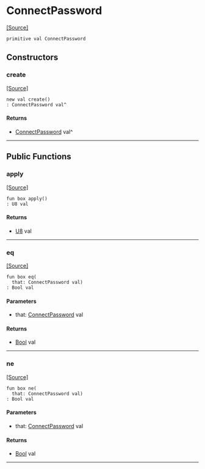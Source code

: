 # ConnectPassword
<span class="source-link">[[Source]](src/mqtt-connector/connectCodes.md#L-0-4)</span>
```pony
primitive val ConnectPassword
```

## Constructors

### create
<span class="source-link">[[Source]](src/mqtt-connector/connectCodes.md#L-0-4)</span>


```pony
new val create()
: ConnectPassword val^
```

#### Returns

* [ConnectPassword](mqtt-connector-ConnectPassword.md) val^

---

## Public Functions

### apply
<span class="source-link">[[Source]](src/mqtt-connector/connectCodes.md#L-0-4)</span>


```pony
fun box apply()
: U8 val
```

#### Returns

* [U8](builtin-U8.md) val

---

### eq
<span class="source-link">[[Source]](src/mqtt-connector/connectCodes.md#L-0-4)</span>


```pony
fun box eq(
  that: ConnectPassword val)
: Bool val
```
#### Parameters

*   that: [ConnectPassword](mqtt-connector-ConnectPassword.md) val

#### Returns

* [Bool](builtin-Bool.md) val

---

### ne
<span class="source-link">[[Source]](src/mqtt-connector/connectCodes.md#L-0-4)</span>


```pony
fun box ne(
  that: ConnectPassword val)
: Bool val
```
#### Parameters

*   that: [ConnectPassword](mqtt-connector-ConnectPassword.md) val

#### Returns

* [Bool](builtin-Bool.md) val

---

